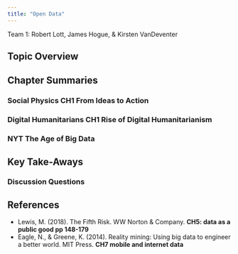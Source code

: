 ```yaml
---
title: "Open Data"
---
```



Team 1: Robert Lott, James Hogue, & Kirsten VanDeventer


## Topic Overview





## Chapter Summaries

### Social Physics **CH1 From Ideas to Action**

### Digital Humanitarians **CH1 Rise of Digital Humanitarianism**

### NYT **The Age of Big Data**



## Key Take-Aways

### Discussion Questions



## References

* Lewis, M. (2018). The Fifth Risk. WW Norton & Company. **CH5: data as a public good pp 148-179**  
* Eagle, N., & Greene, K. (2014). Reality mining: Using big data to engineer a better world. MIT Press. **CH7 mobile and internet data**   




